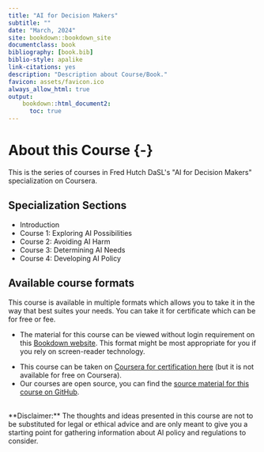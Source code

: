 ```yaml
---
title: "AI for Decision Makers"
subtitle: ""
date: "March, 2024"
site: bookdown::bookdown_site
documentclass: book
bibliography: [book.bib]
biblio-style: apalike
link-citations: yes
description: "Description about Course/Book."
favicon: assets/favicon.ico
always_allow_html: true
output:
    bookdown::html_document2:
      toc: true
---
```




# About this Course {-}

This is the series of courses in Fred Hutch DaSL's "AI for Decision Makers" specialization on Coursera.

## Specialization Sections 

* Introduction
* Course 1: Exploring AI Possibilities
* Course 2: Avoiding AI Harm
* Course 3: Determining AI Needs
* Course 4: Developing AI Policy

## Available course formats

This course is available in multiple formats which allows you to take it in the way that best suites your needs. You can take it for certificate which can be for free or fee.

- The material for this course can be viewed without login requirement on this [Bookdown website](https://hutchdatascience.org/AI_for_Decision_Makers/). This format might be most appropriate for you if you rely on screen-reader technology.
<!-- - This course can be taken for [free certification through Leanpub](LINK HERE). -->
- This course can be taken on [Coursera for certification here](https://www.coursera.org/learn/exploring-ai-possibilities/) (but it is not available for free on Coursera).
- Our courses are open source, you can find the [source material for this course on GitHub](https://github.com/fhdsl/AI_for_Decision_Makers).

<br>
<div class = disclaimer>
**Disclaimer:** The thoughts and ideas presented in this course are not to be substituted for legal or ethical advice and are only meant to give you a starting point for gathering information about AI policy and regulations to consider.
</div>

